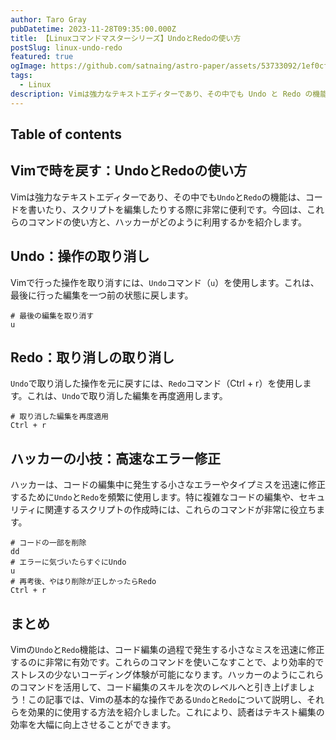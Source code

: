 ```yaml
---
author: Taro Gray
pubDatetime: 2023-11-28T09:35:00.000Z
title: 【Linuxコマンドマスターシリーズ】UndoとRedoの使い方
postSlug: linux-undo-redo
featured: true
ogImage: https://github.com/satnaing/astro-paper/assets/53733092/1ef0cf03-8137-4d67-ac81-84a032119e3a
tags:
  - Linux
description: Vimは強力なテキストエディターであり、その中でも Undo と Redo の機能は、コードを書いたり、スクリプトを編集したりする際に非常に便利です。今回は、これらのコマンドの使い方と、ハッカーがどのように利用するかを紹介します。
---
```


## Table of contents

## Vimで時を戻す：UndoとRedoの使い方

Vimは強力なテキストエディターであり、その中でも`Undo`と`Redo`の機能は、コードを書いたり、スクリプトを編集したりする際に非常に便利です。今回は、これらのコマンドの使い方と、ハッカーがどのように利用するかを紹介します。

## Undo：操作の取り消し

Vimで行った操作を取り消すには、`Undo`コマンド（`u`）を使用します。これは、最後に行った編集を一つ前の状態に戻します。

```vim
# 最後の編集を取り消す
u
```

## Redo：取り消しの取り消し

`Undo`で取り消した操作を元に戻すには、`Redo`コマンド（Ctrl + r）を使用します。これは、`Undo`で取り消した編集を再度適用します。

```vim
# 取り消した編集を再度適用
Ctrl + r
```

## ハッカーの小技：高速なエラー修正

ハッカーは、コードの編集中に発生する小さなエラーやタイプミスを迅速に修正するために`Undo`と`Redo`を頻繁に使用します。特に複雑なコードの編集や、セキュリティに関連するスクリプトの作成時には、これらのコマンドが非常に役立ちます。

```vim
# コードの一部を削除
dd
# エラーに気づいたらすぐにUndo
u
# 再考後、やはり削除が正しかったらRedo
Ctrl + r
```

## まとめ

Vimの`Undo`と`Redo`機能は、コード編集の過程で発生する小さなミスを迅速に修正するのに非常に有効です。これらのコマンドを使いこなすことで、より効率的でストレスの少ないコーディング体験が可能になります。ハッカーのようにこれらのコマンドを活用して、コード編集のスキルを次のレベルへと引き上げましょう！この記事では、Vimの基本的な操作である`Undo`と`Redo`について説明し、それらを効果的に使用する方法を紹介しました。これにより、読者はテキスト編集の効率を大幅に向上させることができます。
